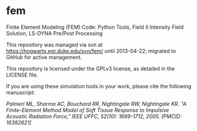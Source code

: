 fem
===

Finite Element Modeling (FEM) Code: Python Tools, Field II Intensity Field Solution, LS-DYNA
Pre/Post Processing

This repository was managed via svn at <https://hogwarts.egr.duke.edu/svn/fem/>
until 2013-04-22; migrated to GitHub for active management.

This repository is licensed under the GPLv3 license, as detailed in the LICENSE
file.

If you are using these simulation tools in your work, please cite the
following manuscript:

*Palmeri ML, Sharma AC, Bouchard RR, Nightingale RW, Nightingale KR.  "A
Finite-Element Method Model of Soft Tissue Response to Impulsive Acoustic Radiation Force," IEEE UFFC, 52(10): 1699-1712, 2005. [PMCID: 16382621]*
